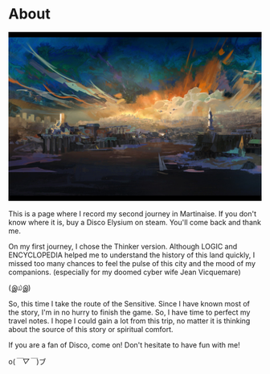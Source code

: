 # About



![3ec09b49d784557e3c14131aa551b9c](image\3ec09b49d784557e3c14131aa551b9c.png)



This is a page where I record my second journey in Martinaise. If you don't know where it is, buy a Disco Elysium on steam. You'll come back and thank me.



On my first journey, I chose the Thinker version. Although LOGIC and ENCYCLOPEDIA helped me to understand the history of this land quickly, I missed too many chances to feel the pulse of this city and the mood of my companions. (especially for my doomed cyber wife Jean Vicquemare)



(இ௰இ)



So, this time I take the route of the Sensitive. Since I have known most of the story, I'm in no hurry to finish the game. So, I have time to perfect my travel notes. I hope I could gain a lot from this trip, no matter it is thinking about the source of this story or spiritual comfort.



If you are a fan of Disco, come on! Don't hesitate to have fun with me! 



o(*￣▽￣*)ブ